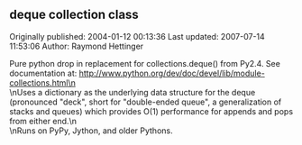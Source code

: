 ## deque collection class 
Originally published: 2004-01-12 00:13:36 
Last updated: 2007-07-14 11:53:06 
Author: Raymond Hettinger 
 
Pure python drop in replacement for collections.deque() from Py2.4.  See documentation at:  http://www.python.org/dev/doc/devel/lib/module-collections.html\n<br>\nUses a dictionary as the underlying data structure for the deque (pronounced "deck", short for "double-ended queue", a generalization of stacks and queues) which provides O(1) performance for appends and pops from either end.\n<br>\nRuns on PyPy, Jython, and older Pythons.